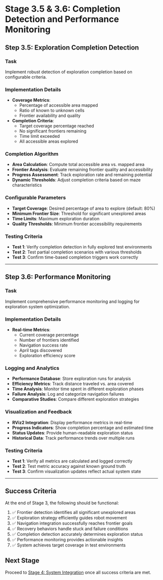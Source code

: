 # Stage 3.5 & 3.6: Completion Detection and Performance Monitoring

## Step 3.5: Exploration Completion Detection

### Task
Implement robust detection of exploration completion based on configurable criteria.

### Implementation Details
- **Coverage Metrics**:
  - Percentage of accessible area mapped
  - Ratio of known to unknown cells
  - Frontier availability and quality
- **Completion Criteria**:
  - Target coverage percentage reached
  - No significant frontiers remaining
  - Time limit exceeded
  - All accessible areas explored

### Completion Algorithm
- **Area Calculation**: Compute total accessible area vs. mapped area
- **Frontier Analysis**: Evaluate remaining frontier quality and accessibility
- **Progress Assessment**: Track exploration rate and remaining potential
- **Dynamic Thresholds**: Adjust completion criteria based on maze characteristics

### Configurable Parameters
- **Target Coverage**: Desired percentage of area to explore (default: 80%)
- **Minimum Frontier Size**: Threshold for significant unexplored areas
- **Time Limits**: Maximum exploration duration
- **Quality Thresholds**: Minimum frontier accessibility requirements

### Testing Criteria
- **Test 1**: Verify completion detection in fully explored test environments
- **Test 2**: Test partial completion scenarios with various thresholds
- **Test 3**: Confirm time-based completion triggers work correctly

---

## Step 3.6: Performance Monitoring

### Task
Implement comprehensive performance monitoring and logging for exploration system optimization.

### Implementation Details
- **Real-time Metrics**:
  - Current coverage percentage
  - Number of frontiers identified
  - Navigation success rate
  - April tags discovered
  - Exploration efficiency score

### Logging and Analytics
- **Performance Database**: Store exploration runs for analysis
- **Efficiency Metrics**: Track distance traveled vs. area covered
- **Time Analysis**: Monitor time spent in different exploration phases
- **Failure Analysis**: Log and categorize navigation failures
- **Comparative Studies**: Compare different exploration strategies

### Visualization and Feedback
- **RViz2 Integration**: Display performance metrics in real-time
- **Progress Indicators**: Show completion percentage and estimated time
- **Status Updates**: Provide human-readable exploration status
- **Historical Data**: Track performance trends over multiple runs

### Testing Criteria
- **Test 1**: Verify all metrics are calculated and logged correctly
- **Test 2**: Test metric accuracy against known ground truth
- **Test 3**: Confirm visualization updates reflect actual system state

---

## Success Criteria

At the end of Stage 3, the following should be functional:
1. ✅ Frontier detection identifies all significant unexplored areas
2. ✅ Exploration strategy efficiently guides robot movement
3. ✅ Navigation integration successfully reaches frontier goals
4. ✅ Recovery behaviors handle stuck and failure conditions
5. ✅ Completion detection accurately determines exploration status
6. ✅ Performance monitoring provides actionable insights
7. ✅ System achieves target coverage in test environments

## Next Stage
Proceed to [Stage 4: System Integration](stage4_system_integration.md) once all success criteria are met.
